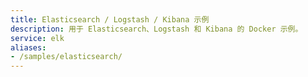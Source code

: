 ```yaml
---
title: Elasticsearch / Logstash / Kibana 示例
description: 用于 Elasticsearch、Logstash 和 Kibana 的 Docker 示例。
service: elk
aliases:
- /samples/elasticsearch/
---
```

